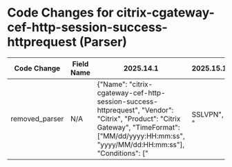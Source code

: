# Code Changes for citrix-cgateway-cef-http-session-success-httprequest (Parser)

| Code Change | Field Name | 2025.14.1 | 2025.15.1 |
|-------------|------------|-----------|------------|
| removed_parser | N/A | {"Name": "citrix-cgateway-cef-http-session-success-httprequest", "Vendor": "Citrix", "Product": "Citrix Gateway", "TimeFormat": ["MM/dd/yyyy:HH:mm:ss", "yyyy/MM/dd:HH:mm:ss"], "Conditions": ["|SSLVPN", "|HTTPREQUEST|"], "Fields": ["({time}\d\d\d\d\/\d\d\/\d\d:\d\d:\d\d:\d\d)", "User\s+({user}[\w\.\-\!\#\^\~]{1,40}\$?)", "Vserver\s+(127.0.0.1|({host}[^:\s]+))", "SSO is ON\s*:\s*({method}[^\s]+)\s+({object}[^\-\s]+)", "SessionId:\s+({session_id}\d+)", "SessionId:\s\d+\-\s+({web_domain}[^\s]+)", "({event_name}HTTPREQUEST)", "ahost=({src_host}[^\s]+)"], "ParserVersion": "v1.0.0"} | N/A |